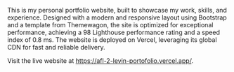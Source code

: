 This is my personal portfolio website, built to showcase my work, skills, and experience. Designed with a modern and responsive layout using Bootstrap and a template from Themewagon, the site is optimized for exceptional performance, achieving a 98 Lighthouse performance rating and a speed index of 0.8 ms. The website is deployed on Vercel, leveraging its global CDN for fast and reliable delivery.

Visit the live website at https://afl-2-levin-portofolio.vercel.app/.
